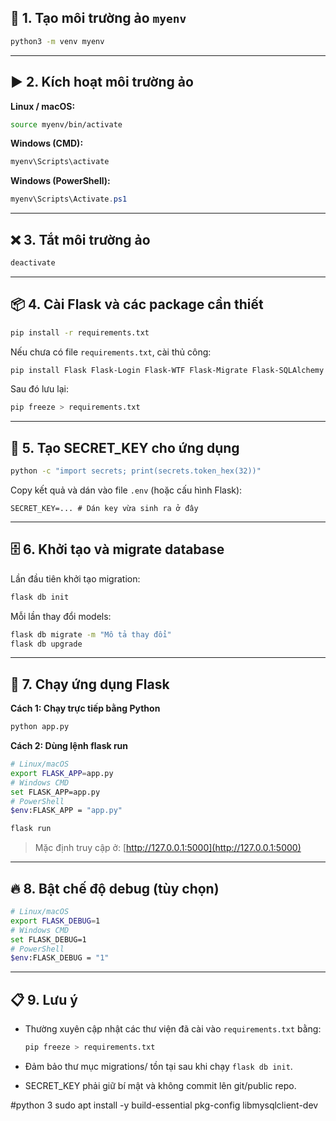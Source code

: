 ## 🐍 1. Tạo môi trường ảo `myenv`

```bash
python3 -m venv myenv
```

---

## ▶️ 2. Kích hoạt môi trường ảo

**Linux / macOS:**

```bash
source myenv/bin/activate
```

**Windows (CMD):**

```cmd
myenv\Scripts\activate
```

**Windows (PowerShell):**

```powershell
myenv\Scripts\Activate.ps1
```

---

## ❌ 3. Tắt môi trường ảo

```bash
deactivate
```

---

## 📦 4. Cài Flask và các package cần thiết

```bash
pip install -r requirements.txt
```

Nếu chưa có file `requirements.txt`, cài thủ công:

```bash
pip install Flask Flask-Login Flask-WTF Flask-Migrate Flask-SQLAlchemy python-dotenv
```

Sau đó lưu lại:

```bash
pip freeze > requirements.txt
```

---

## 🔑 5. Tạo SECRET\_KEY cho ứng dụng

```bash
python -c "import secrets; print(secrets.token_hex(32))"
```

Copy kết quả và dán vào file `.env` (hoặc cấu hình Flask):

```env
SECRET_KEY=... # Dán key vừa sinh ra ở đây
```

---

## 🗄️ 6. Khởi tạo và migrate database

Lần đầu tiên khởi tạo migration:

```bash
flask db init
```

Mỗi lần thay đổi models:

```bash
flask db migrate -m "Mô tả thay đổi"
flask db upgrade
```

---

## 🚀 7. Chạy ứng dụng Flask

**Cách 1: Chạy trực tiếp bằng Python**

```bash
python app.py
```

**Cách 2: Dùng lệnh flask run**

```bash
# Linux/macOS
export FLASK_APP=app.py
# Windows CMD
set FLASK_APP=app.py
# PowerShell
$env:FLASK_APP = "app.py"

flask run
```

> Mặc định truy cập ở: [http://127.0.0.1:5000](http://127.0.0.1:5000)

---

## 🔥 8. Bật chế độ debug (tùy chọn)

```bash
# Linux/macOS
export FLASK_DEBUG=1
# Windows CMD
set FLASK_DEBUG=1
# PowerShell
$env:FLASK_DEBUG = "1"
```

---

## 📋 9. Lưu ý

* Thường xuyên cập nhật các thư viện đã cài vào `requirements.txt` bằng:

  ```bash
  pip freeze > requirements.txt
  ```
* Đảm bảo thư mục migrations/ tồn tại sau khi chạy `flask db init`.
* SECRET\_KEY phải giữ bí mật và không commit lên git/public repo.

#python 3
sudo apt install -y build-essential pkg-config libmysqlclient-dev
